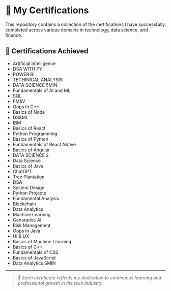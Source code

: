 # 📄 My Certifications

This repository contains a collection of the certifications I have successfully completed across various domains in technology, data science, and finance.

## 📜 Certifications Achieved

- Artificial Intelligence  
- DSA WITH PY  
- POWER BI  
- TECHINICAL ANALYSIS  
- DATA SCIENCE 5MIN  
- Fundamentals of AI and ML  
- SQL  
- FM&V  
- Oops in C++  
- Basics of Node  
- DS&ML  
- IBM  
- Basics of React  
- Python Programming  
- Basics of Python  
- Fundamentals of React Native  
- Basics of Angular  
- DATA SCIENCE 2  
- Data Science  
- Basics of Java  
- ChatGPT  
- Tree Plantation  
- DSA  
- System Design  
- Python Projects  
- Fundamental Analysis  
- Blockchain  
- Data Analytics  
- Machine Learning  
- Generative AI  
- Risk Management  
- Oops in Java  
- UI & UX  
- Basics of Machine Learning  
- Basics of C++  
- Fundamentals of CSS  
- Basics of JavaScript  
- Data Analytics 5MIN

---

> 📌 *Each certificate reflects my dedication to continuous learning and professional growth in the tech industry.*

